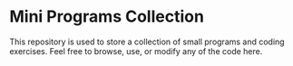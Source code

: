# Mini Programs Collection

This repository is used to store a collection of small programs and coding exercises. 
Feel free to browse, use, or modify any of the code here.
